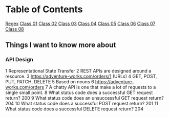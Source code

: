# Table of Contents

[Regex](regex.md)
[Class 01](class-01.md)
[Class 02](class-02.md)
[Class 03](class-03.md)
[Class 04](class-04.md)
[Class 05](class-05.md)
[Class 06](class-06.md)
[Class 07](class-07.md)
[Class 08](class-08.md)

## Things I want to know more about

### API Design

  1 Representational State Transfer
  2 REST APIs are designed around a resource.
  3 <https://adventure-works.com/orders/1> (URLs)
  4 GET, POST, PUT, PATCH, DELETE
  5 Based on nouns
  6 <https://adventure-works.com/orders>
  7 A chatty API is one that make a lot of requests to a single small point.
  8 What status code does a successful GET request return? 200
  9 What status code does an unsuccessful GET request return? 204
  10 What status code does a successful POST request return? 201
  11 What status code does a successful DELETE request return? 204
  